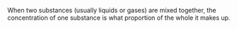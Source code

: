 When two substances (usually liquids or gases) are mixed together, the
concentration of one substance is what proportion of the whole it makes
up.
